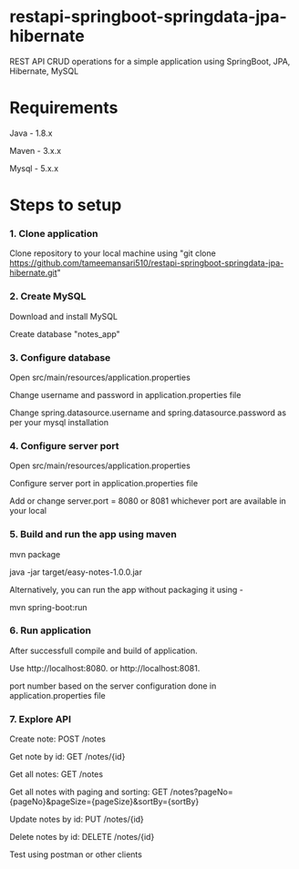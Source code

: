 # restapi-springboot-springdata-jpa-hibernate
REST API CRUD operations for a simple application using SpringBoot, JPA, Hibernate, MySQL

# Requirements
Java - 1.8.x

Maven - 3.x.x

Mysql - 5.x.x

# Steps to setup

### 1. Clone application
Clone repository to your local machine using "git clone https://github.com/tameemansari510/restapi-springboot-springdata-jpa-hibernate.git"

### 2. Create MySQL
Download and install MySQL

Create database "notes_app"

### 3. Configure database
Open src/main/resources/application.properties

Change username and password in application.properties file

Change spring.datasource.username and spring.datasource.password as per your mysql installation

### 4. Configure server port
Open src/main/resources/application.properties

Configure server port in application.properties file

Add or change server.port = 8080 or 8081 whichever port are available in your local

### 5. Build and run the app using maven
mvn package

java -jar target/easy-notes-1.0.0.jar

Alternatively, you can run the app without packaging it using -

mvn spring-boot:run

### 6. Run application
After successfull compile and build of application.

Use http://localhost:8080. or http://localhost:8081. 

port number based on the server configuration done in application.properties file

### 7. Explore API
Create note: POST /notes

Get note by id: GET /notes/{id}

Get all notes: GET /notes

Get all notes with paging and sorting: GET /notes?pageNo={pageNo}&pageSize={pageSize}&sortBy={sortBy}
  
Update notes by id: PUT /notes/{id}

Delete notes by id: DELETE /notes/{id}

Test using postman or other clients
